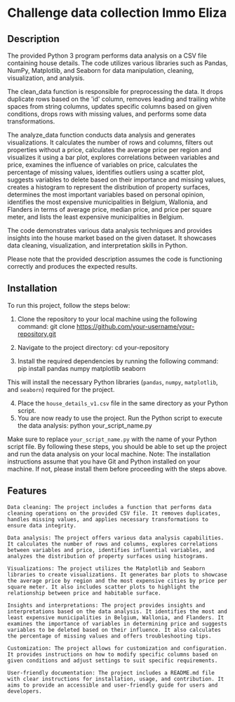 # Challenge data collection Immo Eliza
## Description
The provided Python 3 program performs data analysis on a CSV file containing house details. The code utilizes various libraries such as Pandas, NumPy, Matplotlib, and Seaborn for data manipulation, cleaning, visualization, and analysis.

The clean_data function is responsible for preprocessing the data. It drops duplicate rows based on the 'id' column, removes leading and trailing white spaces from string columns, updates specific columns based on given conditions, drops rows with missing values, and performs some data transformations.

The analyze_data function conducts data analysis and generates visualizations. It calculates the number of rows and columns, filters out properties without a price, calculates the average price per region and visualizes it using a bar plot, explores correlations between variables and price, examines the influence of variables on price, calculates the percentage of missing values, identifies outliers using a scatter plot, suggests variables to delete based on their importance and missing values, creates a histogram to represent the distribution of property surfaces, determines the most important variables based on personal opinion, identifies the most expensive municipalities in Belgium, Wallonia, and Flanders in terms of average price, median price, and price per square meter, and lists the least expensive municipalities in Belgium.

The code demonstrates various data analysis techniques and provides insights into the house market based on the given dataset. It showcases data cleaning, visualization, and interpretation skills in Python.

Please note that the provided description assumes the code is functioning correctly and produces the expected results.

## Installation

To run this project, follow the steps below:

1. Clone the repository to your local machine using the following command:
  git clone https://github.com/your-username/your-repository.git

2. Navigate to the project directory:
   cd your-repository
   
3. Install the required dependencies by running the following command:
   pip install pandas numpy matplotlib seaborn

This will install the necessary Python libraries (`pandas`, `numpy`, `matplotlib`, and `seaborn`) required for the project.

4. Place the `house_details_v1.csv` file in the same directory as your Python script.
5. You are now ready to use the project. Run the Python script to execute the data analysis:
   python your_script_name.py

Make sure to replace `your_script_name.py` with the name of your Python script file.
By following these steps, you should be able to set up the project and run the data analysis on your local machine.
Note: The installation instructions assume that you have Git and Python installed on your machine. If not, please install them before proceeding with the steps above.

## Features
    Data cleaning: The project includes a function that performs data cleaning operations on the provided CSV file. It removes duplicates, handles missing values, and applies necessary transformations to ensure data integrity.

    Data analysis: The project offers various data analysis capabilities. It calculates the number of rows and columns, explores correlations between variables and price, identifies influential variables, and analyzes the distribution of property surfaces using histograms.

    Visualizations: The project utilizes the Matplotlib and Seaborn libraries to create visualizations. It generates bar plots to showcase the average price by region and the most expensive cities by price per square meter. It also includes scatter plots to highlight the relationship between price and habitable surface.

    Insights and interpretations: The project provides insights and interpretations based on the data analysis. It identifies the most and least expensive municipalities in Belgium, Wallonia, and Flanders. It examines the importance of variables in determining price and suggests variables to be deleted based on their influence. It also calculates the percentage of missing values and offers troubleshooting tips.

    Customization: The project allows for customization and configuration. It provides instructions on how to modify specific columns based on given conditions and adjust settings to suit specific requirements.

    User-friendly documentation: The project includes a README.md file with clear instructions for installation, usage, and contribution. It aims to provide an accessible and user-friendly guide for users and developers.



